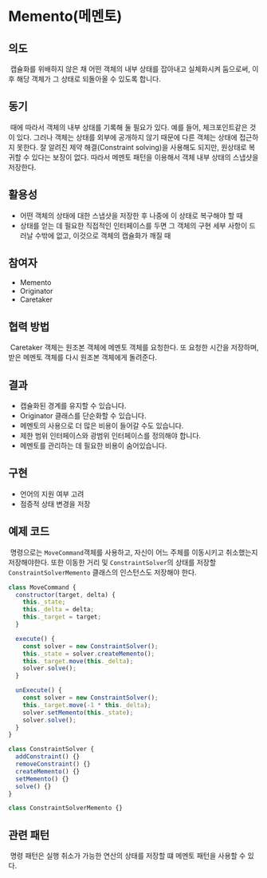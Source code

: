 # Memento(메멘토)

## 의도

&nbsp;캡슐화를 위배하지 않은 채 어떤 객체의 내부 상태를 잡아내고 실체화시켜 둠으로써, 이후 해당 객체가 그 상태로 되돌아올 수 있도록 합니다.

## 동기

&nbsp;때에 따라서 객체의 내부 상태를 기록해 둘 필요가 있다. 예를 들어, 체크포인트같은 것이 있다. 그러나 객체는 상태를 외부에 공개하지 않기 때문에 다른 객체는 상태에 접근하지 못한다. 잘 알려진 제약 해결(Constraint solving)을 사용해도 되지만, 원상태로 복귀할 수 있다는 보장이 없다. 따라서 메멘토 패턴을 이용해서 객체 내부 상태의 스냅샷을 저장한다.

## 활용성

- 어떤 객체의 상태에 대한 스냅샷을 저장한 후 나중에 이 상태로 복구해야 할 때
- 상태를 얻는 데 필요한 직접적인 인터페이스를 두면 그 객체의 구현 세부 사항이 드러날 수밖에 없고, 이것으로 객체의 캡슐화가 깨질 때

## 참여자

- Memento
- Originator
- Caretaker

## 협력 방법

&nbsp;Caretaker 객체는 원조본 객체에 메멘토 객체를 요청한다. 또 요청한 시간을 저장하며, 받은 메멘토 객체를 다시 원조본 객체에게 돌려준다.

## 결과

- 캡슐화된 경계를 유지할 수 있습니다.
- Originator 클래스를 단순화할 수 있습니다.
- 메멘토의 사용으로 더 많은 비용이 들어갈 수도 있습니다.
- 제한 범위 인터페이스와 광범위 인터페이스를 정의해야 합니다.
- 메멘토를 관리하는 데 필요한 비용이 숨어있습니다.

## 구현

- 언어의 지원 여부 고려
- 점증적 상태 변경을 저장

## 예제 코드

&nbsp;명령으로는 `MoveCommand`객체를 사용하고, 자신이 어느 주체를 이동시키고 취소했는지 저장해야한다. 또한 이동한 거리 및 `ConstraintSolver`의 상태를 저장할 `ConstraintSolverMemento` 클래스의 인스턴스도 저장해야 한다.

```javascript
class MoveCommand {
  constructor(target, delta) {
    this._state;
    this._delta = delta;
    this._target = target;
  }

  execute() {
    const solver = new ConstraintSolver();
    this._state = solver.createMemento();
    this._target.move(this._delta);
    solver.solve();
  }

  unExecute() {
    const solver = new ConstraintSolver();
    this._target.move(-1 * this._delta);
    solver.setMemento(this._state);
    solver.solve();
  }
}
```

```javascript
class ConstraintSolver {
  addConstraint() {}
  removeConstraint() {}
  createMemento() {}
  setMemento() {}
  solve() {}
}
```

```javascript
class ConstraintSolverMemento {}
```

## 관련 패턴

&nbsp;명령 패턴은 실행 취소가 가능한 연산의 상태를 저장할 떄 메멘토 패턴을 사용할 수 있다.
